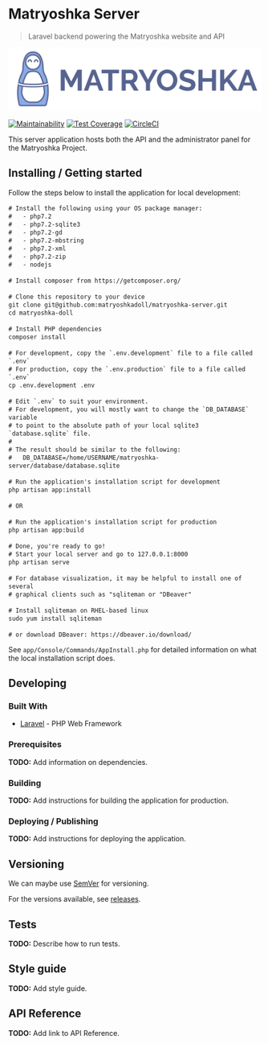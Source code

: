# Matryoshka Server

> Laravel backend powering the Matryoshka website and API

![Matryoshka Logo](./public/images/brand/256h/Logo_x256.png)

[![Maintainability](https://api.codeclimate.com/v1/badges/017b845d676b8e20e28f/maintainability)](https://codeclimate.com/github/matryoshkadoll/matryoshka-server/maintainability)
[![Test Coverage](https://api.codeclimate.com/v1/badges/017b845d676b8e20e28f/test_coverage)](https://codeclimate.com/github/matryoshkadoll/matryoshka-server/test_coverage)
[![CircleCI](https://circleci.com/gh/matryoshkadoll/matryoshka-server.svg?style=svg)](https://circleci.com/gh/matryoshkadoll/matryoshka-server)

This server application hosts both the API and the administrator panel for the Matryoshka Project.

## Installing / Getting started

Follow the steps below to install the application for local development:

```shell
# Install the following using your OS package manager:
#   - php7.2
#   - php7.2-sqlite3
#   - php7.2-gd
#   - php7.2-mbstring
#   - php7.2-xml
#   - php7.2-zip
#   - nodejs

# Install composer from https://getcomposer.org/

# Clone this repository to your device
git clone git@github.com:matryoshkadoll/matryoshka-server.git
cd matryoshka-doll

# Install PHP dependencies
composer install

# For development, copy the `.env.development` file to a file called `.env`
# For production, copy the `.env.production` file to a file called `.env`
cp .env.development .env

# Edit `.env` to suit your environment.
# For development, you will mostly want to change the `DB_DATABASE` variable
# to point to the absolute path of your local sqlite3 `database.sqlite` file.
#
# The result should be similar to the following:
#   DB_DATABASE=/home/USERNAME/matryoshka-server/database/database.sqlite

# Run the application's installation script for development
php artisan app:install

# OR

# Run the application's installation script for production
php artisan app:build

# Done, you're ready to go!
# Start your local server and go to 127.0.0.1:8000
php artisan serve

# For database visualization, it may be helpful to install one of several
# graphical clients such as "sqliteman or "DBeaver"

# Install sqliteman on RHEL-based linux
sudo yum install sqliteman

# or download DBeaver: https://dbeaver.io/download/
```

See `app/Console/Commands/AppInstall.php` for detailed information on what the local installation script does.

## Developing

### Built With

-   [Laravel](https://laravel.com/) - PHP Web Framework

### Prerequisites

**TODO:** Add information on dependencies.

### Building

**TODO:** Add instructions for building the application for production.

### Deploying / Publishing

**TODO:** Add instructions for deploying the application.

## Versioning

We can maybe use [SemVer](http://semver.org/) for versioning.

For the versions available, see [releases](./releases).

## Tests

**TODO:** Describe how to run tests.

## Style guide

**TODO:** Add style guide.

## API Reference

**TODO:** Add link to API Reference.
